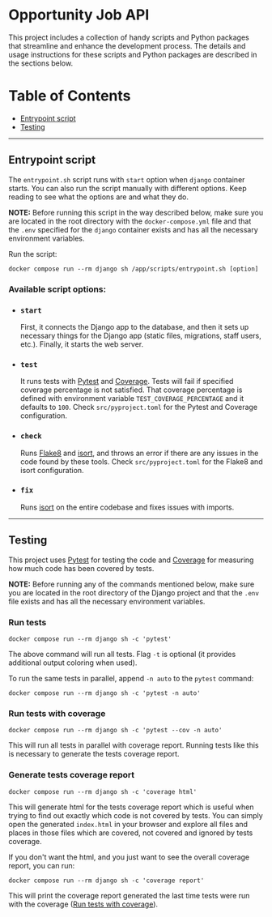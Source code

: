 # Opportunity Job API

This project includes a collection of handy scripts and Python
packages that streamline and enhance the development process.
The details and usage instructions for these scripts and Python
packages are described in the sections below.

Table of Contents
=================

* [Entrypoint script](#entrypoint-script)
* [Testing](#testing)

---

## Entrypoint script

The `entrypoint.sh` script runs with `start` option when
`django` container starts.
You can also run the script manually with different options.
Keep reading to see what the options are and what they do.

**NOTE:** Before running this script in the way described below,
make sure you are located in the root directory with the
`docker-compose.yml` file and that the `.env` specified for the
`django` container exists and has all the necessary environment
variables.

Run the script:

    docker compose run --rm django sh /app/scripts/entrypoint.sh [option]

### Available script options:

- ### `start`

  First, it connects the Django app to the database, and then
  it sets up necessary things for the Django app (static files,
  migrations, staff users, etc.).
  Finally, it starts the web server.

- ### `test`

  It runs tests with [Pytest](https://docs.pytest.org/) and
  [Coverage](https://coverage.readthedocs.io/).
  Tests will fail if specified coverage percentage is not
  satisfied.
  That coverage percentage is defined with environment variable
  `TEST_COVERAGE_PERCENTAGE` and it defaults to `100`.
  Check `src/pyproject.toml` for the Pytest and Coverage configuration.

- ### `check`

  Runs [Flake8](https://flake8.pycqa.org/) and
  [isort](https://pycqa.github.io/isort/), and throws an error if
  there are any issues in the code found by these tools.
  Check `src/pyproject.toml` for the Flake8 and isort configuration.

- ### `fix`

  Runs [isort](https://pycqa.github.io/isort/) on the entire codebase and fixes issues with imports.

---

## Testing

This project uses [Pytest](https://docs.pytest.org/) for testing the
code and [Coverage](https://coverage.readthedocs.io/) for measuring
how much code has been covered by tests.

**NOTE:** Before running any of the commands mentioned below,
make sure you are located in the root directory of the Django
project and that the `.env` file exists and has all the necessary
environment variables.

### Run tests

    docker compose run --rm django sh -c 'pytest'

The above command will run all tests.
Flag `-t` is optional (it provides additional output coloring when used).

To run the same tests in parallel, append `-n auto` to the `pytest` command:

    docker compose run --rm django sh -c 'pytest -n auto'

### Run tests with coverage

    docker compose run --rm django sh -c 'pytest --cov -n auto'

This will run all tests in parallel with coverage report.
Running tests like this is necessary to generate the tests coverage
report.

### Generate tests coverage report

    docker compose run --rm django sh -c 'coverage html'

This will generate html for the tests coverage report which is useful when
trying to find out exactly which code is not covered by tests.
You can simply open the generated `index.html` in your browser and explore
all files and places in those files which are covered, not covered and
ignored by tests coverage.

If you don't want the html, and you just want to see the overall coverage
report, you can run:

    docker compose run --rm django sh -c 'coverage report'

This will print the coverage report generated the last time tests were run
with the coverage ([Run tests with coverage](#run-tests-with-coverage)).
